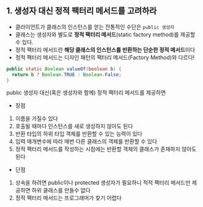 ## 1. 생성자 대신 정적 팩터리 메서드를 고려하라

- 클라이언트가 클래스의 인스턴스를 얻는 전통적인 수단은 `public 생성자`
- 클래스는 생성자와 별도로 **정적 팩터리 메서드**(static factory method)를 제공할 수 있다.
- 정적 팩터리 메서드란 **해당 클래스의 인스턴스를 반환하는 단순한 정적 메서드**이다
- 정적 팩터리 메서드는 디자인 패턴의 팩터리 메서드(Factory Method)와 다르다!

```java
public static Boolean valueOf(boolean b) {
  return b ? Boolean.TRUE : Boolean.False;
}
```

public 생성자 대신(혹은 생성자와 함께) 정적 팩터리 메서드를 제공하면

- 장점

1. 이름을 가질수 있다
2. 호출될 때마다 인스턴스를 새로 생성하지 않아도 된다
3. 반환 타입의 하위 타입 객체를 반환할 수 있는 능력이 있다
4. 입력 매개변수에 따라 매번 다른 클래스의 객체를 반환할 수 있다
5. 정적 팩터리 메서드를 작성하는 시점에는 반환할 객체의 클래스가 존재하지 않아도 된다

- 단점

1. 상속을 하려면 public이나 protected 생성자가 필요하니 적적 팩터리 메서드만 제공하면 하위 클래스를 만들수 없다
2. 정적 팩터리 매서드는 프로그래머가 찾기 어렵다
